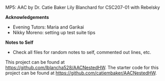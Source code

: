 MP5: AAC by Dr. Catie Baker
Lily Blanchard
for CSC207-01 with Rebelsky

**Acknowledgements**
* Evening Tutors: Maria and Garikai
* Nikky Moreno: setting up test suite tips

**Notes to Self**
* Check all files for random notes to self, commented out lines, etc.

This project can be found at <https://github.com/lblancha528/AACNestedHW>.
The starter code for this project can be found at <https://github.com/catiembaker/AACNestedHW>.